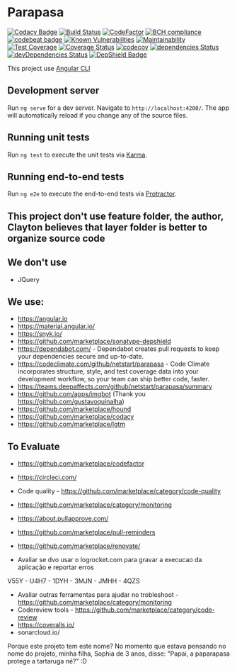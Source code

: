 # Parapasa
[![Codacy Badge](https://api.codacy.com/project/badge/Grade/8e00d80e755e457ba2d7fe456f76329d)](https://app.codacy.com/app/netstart/parapasa?utm_source=github.com&utm_medium=referral&utm_content=netstart/parapasa&utm_campaign=Badge_Grade_Dashboard)
[![Build Status](https://travis-ci.org/netstart/parapasa.svg?branch=master)](https://travis-ci.org/netstart/parapasa)
[![CodeFactor](https://www.codefactor.io/repository/github/netstart/parapasa/badge)](https://www.codefactor.io/repository/github/netstart/parapasa)
[![BCH compliance](https://bettercodehub.com/edge/badge/netstart/parapasa?branch=master)](https://bettercodehub.com/)
[![codebeat badge](https://codebeat.co/badges/cf916cbf-c6e0-4471-a450-e72e242de321)](https://codebeat.co/projects/github-com-netstart-parapasa-master)
[![Known Vulnerabilities](https://snyk.io/test/github/netstart/parapasa/badge.svg?targetFile=package.json)](https://snyk.io/test/github/netstart/parapasa?targetFile=package.json)
[![Maintainability](https://api.codeclimate.com/v1/badges/e578fb2b6fa6e2adbda1/maintainability)](https://codeclimate.com/github/netstart/parapasa/maintainability)
[![Test Coverage](https://api.codeclimate.com/v1/badges/e578fb2b6fa6e2adbda1/test_coverage)](https://codeclimate.com/github/netstart/parapasa/test_coverage)
[![Coverage Status](https://coveralls.io/repos/github/netstart/parapasa/badge.svg?branch=master)](https://coveralls.io/github/netstart/parapasa?branch=master)
[![codecov](https://codecov.io/gh/netstart/parapasa/branch/master/graph/badge.svg)](https://codecov.io/gh/netstart/parapasa)
[![dependencies Status](https://david-dm.org/netstart/parapasa/status.svg)](https://david-dm.org/netstart/parapasa)
[![devDependencies Status](https://david-dm.org/netstart/parapasa/dev-status.svg)](https://david-dm.org/netstart/parapasa?type=dev)
[![DepShield Badge](https://depshield.sonatype.org/badges/{owner}/{repository}/depshield.svg)](https://depshield.github.io)

This project use [Angular CLI](https://github.com/angular/angular-cli) 

## Development server

Run `ng serve` for a dev server. Navigate to `http://localhost:4200/`. The app will automatically reload if you change any of the source files.


## Running unit tests

Run `ng test` to execute the unit tests via [Karma](https://karma-runner.github.io).

## Running end-to-end tests

Run `ng e2e` to execute the end-to-end tests via [Protractor](http://www.protractortest.org/).


## This project don't use feature folder, the author, Clayton believes that layer folder is better to organize source code


## We don't use
  * JQuery

## We use:
  - https://angular.io
  - https://material.angular.io/
  - https://snyk.io/
  - https://github.com/marketplace/sonatype-depshield
  - https://dependabot.com/ - Dependabot creates pull requests to keep your dependencies secure and up-to-date.
  - https://codeclimate.com/github/netstart/parapasa - Code Climate incorporates structure, style, and test coverage data into your development workflow, so your team can ship better code, faster.
  - https://teams.deepaffects.com/github/netstart/parapasa/summary
  - https://github.com/apps/imgbot (Thank you https://github.com/gustavoquinalha)
  - https://github.com/marketplace/hound
  - https://github.com/marketplace/codacy
  - https://github.com/marketplace/lgtm


## To Evaluate
- https://github.com/marketplace/codefactor
- https://circleci.com/
- Code quality - https://github.com/marketplace/category/code-quality

- https://github.com/marketplace/category/monitoring
- https://about.pullapprove.com/
- https://github.com/marketplace/pull-reminders
- https://github.com/marketplace/renovate/
  
- Avaliar se dvo usar o logrocket.com para gravar a execucao da aplicação e reportar erros

V55Y - U4H7 - 1DYH - 3MJN - JMHH - 4QZS

- Avaliar outras ferramentas para ajudar no trobleshoot - https://github.com/marketplace/category/monitoring
- Codereview tools - https://github.com/marketplace/category/code-review
- https://coveralls.io/
- sonarcloud.io/

 
Porque este projeto tem este nome?
No momento que estava pensando no nome do projeto, minha filha, Sophia  de 3 anos, disse:
"Papai, a paparapasa protege a tartaruga né?" :D
 

